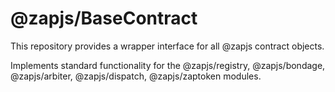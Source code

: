 # @zapjs/BaseContract

This repository provides a wrapper interface for all @zapjs contract objects. 

Implements standard functionality for the @zapjs/registry, @zapjs/bondage, @zapjs/arbiter, @zapjs/dispatch, @zapjs/zaptoken modules.

